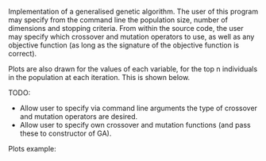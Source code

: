 Implementation of a generalised genetic algorithm. The user of this program may specify from the command line the population size, number of dimensions and stopping criteria.
From within the source code, the user may specify which crossover and mutation operators to use, as well as any objective function (as long as the signature of the objective function is correct).

Plots are also drawn for the values of each variable, for the top n individuals in the population at each iteration. This is shown below.

TODO:

+ Allow user to specify via command line arguments the type of crossover and mutation operators are desired.
+ Allow user to specify own crossover and mutation functions (and pass these to constructor of GA).

Plots example:


